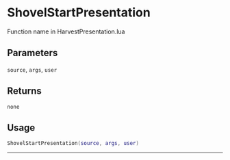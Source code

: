 # ShovelStartPresentation
Function name in HarvestPresentation.lua
## Parameters
`source`, `args`, `user`
## Returns
`none`
## Usage
```lua
ShovelStartPresentation(source, args, user)
```
---
